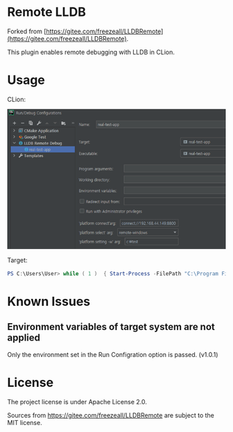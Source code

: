 # Remote LLDB

Forked from [https://gitee.com/freezeall/LLDBRemote](https://gitee.com/freezeall/LLDBRemote).

This plugin enables remote debugging with LLDB in CLion.

# Usage

CLion:

![ConfigurationCapture01](./docs/readme/configuration_screen_01.png)

Target:

```powershell
PS C:\Users\User> while ( 1 )  { Start-Process -FilePath "C:\Program Files\LLVM\bin\lldb-server.exe" -ArgumentList "platform --listen *:8800" -Wait -NoNewWindow; }
```

# Known Issues

## Environment variables of target system are not applied

Only the environment set in the Run Configration option is passed. (v1.0.1)

# License

The project license is under Apache License 2.0.

Sources from https://gitee.com/freezeall/LLDBRemote are subject to the MIT license.
